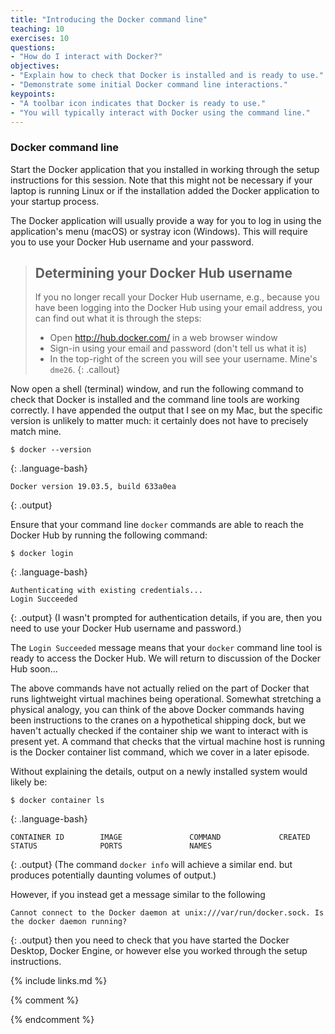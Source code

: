 ```yaml
---
title: "Introducing the Docker command line"
teaching: 10
exercises: 10
questions:
- "How do I interact with Docker?"
objectives:
- "Explain how to check that Docker is installed and is ready to use."
- "Demonstrate some initial Docker command line interactions."
keypoints:
- "A toolbar icon indicates that Docker is ready to use."
- "You will typically interact with Docker using the command line."
---
```

### Docker command line

Start the Docker application that you installed in working through the setup instructions for this session. Note that this might not be necessary if your laptop is running Linux or if the installation added the Docker application to your startup process. 

The Docker application will usually provide a way for you to log in using the application's menu (macOS) or systray icon (Windows). This will require you to use your Docker Hub username and your password.

> ## Determining your Docker Hub username
> If you no longer recall your Docker Hub username, e.g., because you have been logging into the Docker Hub using your email address, you can find out what it is through the steps:
> - Open <http://hub.docker.com/> in a web browser window
> - Sign-in using your email and password (don't tell us what it is)
> - In the top-right of the screen you will see your username. Mine's `dme26`.
{: .callout}

Now open a shell (terminal) window, and run the following command to check that Docker is installed and the command line tools are working correctly. I have appended the output that I see on my Mac, but the specific version is unlikely to matter much: it certainly does not have to precisely match mine.
~~~
$ docker --version
~~~
{: .language-bash}
~~~
Docker version 19.03.5, build 633a0ea
~~~
{: .output}

Ensure that your command line `docker` commands are able to reach the Docker Hub by running the following command:
~~~
$ docker login
~~~
{: .language-bash}
~~~
Authenticating with existing credentials...
Login Succeeded
~~~
{: .output}
(I wasn't prompted for authentication details, if you are, then you need to use your Docker Hub username and password.)

The `Login Succeeded` message means that your `docker` command line tool is ready to access the Docker Hub. We will return to discussion of the Docker Hub soon...

The above commands have not actually relied on the part of Docker that runs lightweight virtual machines being operational. Somewhat stretching a physical analogy, you can think of the above Docker commands having been instructions to the cranes on a hypothetical shipping dock, but we haven't actually checked if the container ship we want to interact with is present yet. A command that checks that the virtual machine host is running is the Docker container list command, which we cover in a later episode.

Without explaining the details, output on a newly installed system would likely be:
~~~
$ docker container ls
~~~
{: .language-bash}
~~~
CONTAINER ID        IMAGE               COMMAND             CREATED             STATUS              PORTS               NAMES
~~~
{: .output}
(The command `docker info` will achieve a similar end. but produces potentially daunting volumes of output.)

However, if you instead get a message similar to the following
~~~
Cannot connect to the Docker daemon at unix:///var/run/docker.sock. Is the docker daemon running?
~~~
{: .output}
then you need to check that you have started the Docker Desktop, Docker Engine, or however else you worked through the setup instructions.


{% include links.md %}

{% comment %}
<!--  LocalWords:  keypoints links.md endcomment systray
 -->
{% endcomment %}
